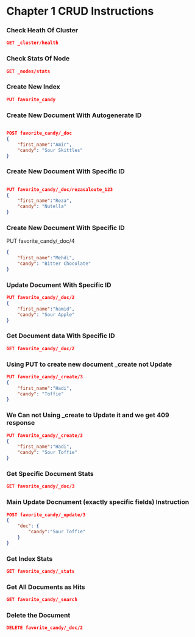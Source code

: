 # Chapter 1 CRUD Instructions

### Check Heath Of Cluster
```json
GET _cluster/health
```

### Check Stats Of Node
```json
GET _nodes/stats
```

### Create New Index
```json
PUT favorite_candy
```

### Create New Document With Autogenerate ID
```json

POST favorite_candy/_doc
{
    "first_name":"Amir",
    "candy": "Sour Skittles"
}
```

### Create New Document With Specific ID
```json

PUT favorite_candy/_doc/rezasaloute_123
{
    "first_name":"Reza",
    "candy": "Nutella"
}
```

### Create New Document With Specific ID
PUT favorite_candy/_doc/4
```json
{
    "first_name":"Mehdi",
    "candy": "Bitter Chocolate"
}
```

### Update Document With Specific ID
```json
PUT favorite_candy/_doc/2
{
    "first_name":"hamid",
    "candy": "Sour Apple"
}
```

### Get Document data With Specific ID
```json
GET favorite_candy/_doc/2
```

### Using PUT to create new document _create not Update
```json
PUT favorite_candy/_create/3
{
    "first_name":"Hadi",
    "candy": "Toffie"
}
```

### We Can not Using _create to Update it and we get 409 response
```json
PUT favorite_candy/_create/3
{
    "first_name":"Hadi",
    "candy": "Sour Toffie"
}
```

### Get Specific Document Stats
```json
GET favorite_candy/_doc/3
```

### Main Update Docnument (exactly specific fields) Instruction
```json
POST favorite_candy/_update/3
{
    "doc": {
        "candy":"Sour Toffie"
    }
}
```

### Get Index Stats
```json
GET favorite_candy/_stats
```

### Get All Documents as Hits
```json
GET favorite_candy/_search
```

### Delete the Document
```json
DELETE favorite_candy/_doc/2
```

